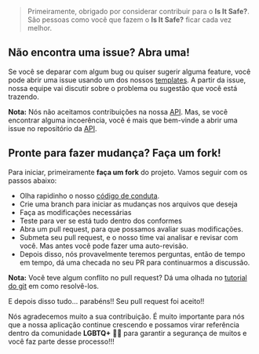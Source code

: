 >Primeiramente, obrigado por considerar contribuir para o **Is It Safe?**. São pessoas como você que fazem o **Is It Safe?** ficar cada vez melhor. 

## Não encontra uma issue? Abra uma!
Se você se deparar com algum bug ou quiser sugerir alguma feature, você pode abrir uma issue usando um dos nossos [templates](https://github.com/Is-It-Safe/isItSafe-APP/issues/new/choose "templates"). A partir da issue, nossa equipe vai discutir sobre o problema ou sugestão que você está trazendo.

**Nota:** Nós não aceitamos contribuições na nossa [API](https://github.com/Is-It-Safe/isItSafe-API "API"). Mas, se você encontrar alguma incoerência, você é mais que bem-vinde a abrir uma issue no repositório da [API](https://github.com/Is-It-Safe/isItSafe-API "API").

## Pronte para fazer mudança? Faça um fork!
Para iniciar, primeiramente **faça um fork** do projeto. Vamos seguir com os passos abaixo:
- Olha rapidinho o nosso [código de conduta](https://github.com/Is-It-Safe/isItSafe-APP/blob/main/CODE_OF_CONDUCT.md "código de conduta").
- Crie uma branch para iniciar as mudanças nos arquivos que deseja
- Faça as modificações necessárias
- Teste para ver se está tudo dentro dos conformes
- Abra um pull request, para que possamos avaliar suas modificações. 
- Submeta seu pull request, e o nosso time vai analisar e revisar com você. Mas antes você pode fazer uma auto-revisão.
- Depois disso, nós provavelmente teremos perguntas, então de tempo em tempo, dá uma checada no seu PR para continuarmos a discussão.

**Nota:** Você teve algum conflito no pull request? Dá uma olhada no [tutorial do git](https://lab.github.com/githubtraining/managing-merge-conflicts "tutorial do git") em como resolvê-los.

E depois disso tudo… parabéns!! Seu pull request foi aceito!!

Nós agradecemos muito a sua contribuição. É muito importante para nós que a nossa aplicação continue crescendo e possamos virar referência dentro da comunidade **LGBTQ+** 🏳️‍🌈 para garantir a segurança de muitos e você faz parte desse processo!!!



